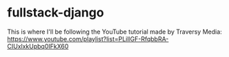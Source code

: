 # fullstack-django
This is where I'll be following the YouTube tutorial made by Traversy Media: https://www.youtube.com/playlist?list=PLillGF-RfqbbRA-CIUxlxkUpbq0IFkX60
